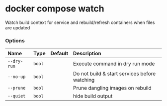 # docker compose watch

<!---MARKER_GEN_START-->
Watch build context for service and rebuild/refresh containers when files are updated

### Options

| Name        | Type   | Default | Description                                   |
|:------------|:-------|:--------|:----------------------------------------------|
| `--dry-run` | `bool` |         | Execute command in dry run mode               |
| `--no-up`   | `bool` |         | Do not build & start services before watching |
| `--prune`   | `bool` |         | Prune dangling images on rebuild              |
| `--quiet`   | `bool` |         | hide build output                             |


<!---MARKER_GEN_END-->

